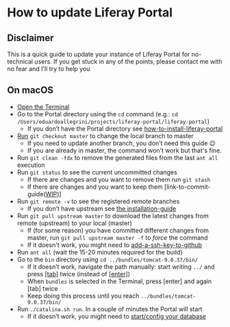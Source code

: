 # How to update Liferay Portal

## Disclaimer

This is a quick guide to update your instance of Liferay Portal for no-technical users. If you get stuck in any of the points, please contact me with no fear and I'll try to help you

## On macOS

- [Open the Terminal](https://support.apple.com/es-es/guide/terminal/apd5265185d-f365-44cb-8b09-71a064a42125/mac)
- Go to the Portal directory using the `cd` command (e.g.: `cd /Users/eduardoallegrini/projects/liferay-portal/liferay-portal`)
  - If you don’t have the Portal directory see [how-to-install-liferay-portal](https://github.com/julien/notes/blob/master/portal.md#getting-the-source-code)
- [Run](https://askubuntu.com/questions/740173/how-do-i-run-a-command) `git checkout master` to change the local branch to master
  - If you need to update another branch, you don’t need this guide 😉
  - If you are already in master, the command won’t work but that's fine.
- Run `git clean -fdx` to remove the generated files from the last `ant all` execution
- Run `git status` to see the current uncommitted changes
  - If there are changes and you want to remove them run `git stash`
  - If there are changes and you want to keep them [link-to-commit-guide([WIP](https://dictionary.cambridge.org/dictionary/english/work-in-progress))]
- Run `git remote -v` to see the registered remote branches
  - If you don’t have upstream see [the installation-guide](https://github.com/julien/notes/blob/master/portal.md#last-steps)
- Run `git pull upstream master` to download the latest changes from remote (upstream) to your local (master)
  - If (for some reason) you have committed different changes from master, run `git pull upstream master -f` to _force_ the command
  - If it doesn't work, you might need to [add-a-ssh-key-to-github](https://www.inmotionhosting.com/support/website/ssh/how-to-add-ssh-keys-to-your-github-account/)
- Run `ant all` (wait the 15-20 minutes required for the build)
- Go to the `bin` directory using `cd ../bundles/tomcat-9.0.37/bin/`
  - If it doesn’t work, navigate the path manually: start writing `../` and press [[tab]](https://en.wikipedia.org/wiki/Tab_key) twice (instead of [[enter]](https://en.wikipedia.org/wiki/Enter_key))
  - When `bundles` is selected in the Terminal, press [enter] and again [tab] twice
  - Keep doing this process until you reach `../bundles/tomcat-9.0.37/bin/`
- Run `./catalina.sh run`. In a couple of minutes the Portal will start
  - If it doesn’t work, you might need to [start/config your database](https://github.com/julien/notes/blob/master/portal.md#apache-ant-and-mysql-57)
